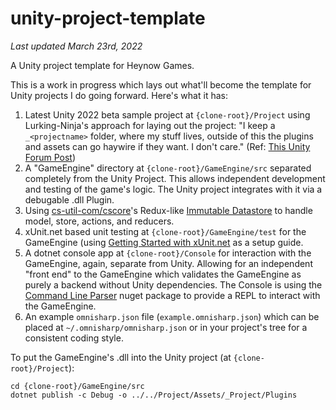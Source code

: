 # unity-project-template

_Last updated March 23rd, 2022_

A Unity project template for Heynow Games.

This is a work in progress which lays out what'll become the template for Unity projects I do going forward. Here's what it has:

1. Latest Unity 2022 beta sample project at `{clone-root}/Project` using Lurking-Ninja's approach for laying out the project: "I keep a `_<projectname>` folder, where my stuff lives, outside of this the plugins and assets can go haywire if they want. I don't care." (Ref: [This Unity Forum Post](https://forum.unity.com/threads/mature-project-folder-structure.654694/))
2. A "GameEngine" directory at `{clone-root}/GameEngine/src` separated completely from the Unity Project. This allows independent development and testing of the game's logic. The Unity project integrates with it via a debugable .dll Plugin.
3. Using [cs-util-com/cscore](https://github.com/cs-util-com/cscore)'s Redux-like [Immutable Datastore](https://github.com/cs-util-com/cscore#immutable-datastore) to handle model, store, actions, and reducers.
4. xUnit.net based unit testing at `{clone-root}/GameEngine/test` for the GameEngine (using [Getting Started with xUnit.net](https://xunit.net/docs/getting-started/netfx/cmdline) as a setup guide.
5. A dotnet console app at `{clone-root}/Console` for interaction with the GameEngine, again, separate from Unity. Allowing for an independent "front end" to the GameEngine which validates the GameEngine as purely a backend without Unity dependencies. The Console is using the [Command Line Parser](https://www.nuget.org/packages/CommandLineParser/) nuget package to provide a REPL to interact with the GameEngine.
6. An example `omnisharp.json` file (`example.omnisharp.json`) which can be placed at `~/.omnisharp/omnisharp.json` or in your project's tree for a consistent coding style.

To put the GameEngine's .dll into the Unity project (at `{clone-root}/Project`):

```
cd {clone-root}/GameEngine/src
dotnet publish -c Debug -o ../../Project/Assets/_Project/Plugins
```
